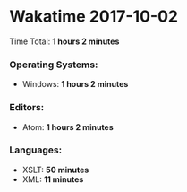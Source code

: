 # Wakatime 2017-10-02

Time Total: **1 hours 2 minutes**

### Operating Systems:
- Windows: **1 hours 2 minutes** 

### Editors:
- Atom: **1 hours 2 minutes** 

### Languages:
- XSLT: **50 minutes** 
- XML: **11 minutes** 

